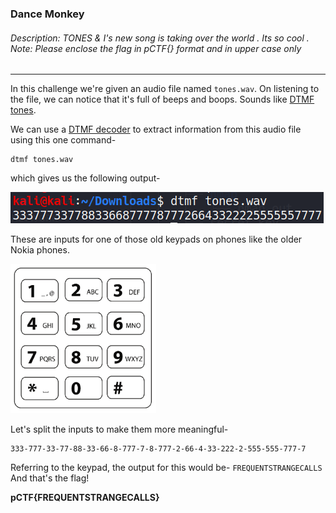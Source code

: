 ### Dance Monkey
###### Description: TONES & I's new song is taking over the world . Its so cool . Note: Please enclose the flag in pCTF{} format and in upper case only

---
In this challenge we're given an audio file named `tones.wav`. On listening to the file, we can notice that it's full of beeps and boops. Sounds like [DTMF tones](https://en.wikipedia.org/wiki/Dual-tone_multi-frequency_signaling "DTMF tones").

We can use a [DTMF decoder](https://github.com/ribt/dtmf-decoder/ "DTMF decoder") to extract information from this audio file using this one command-

```
dtmf tones.wav
```
which gives us the following output-

![](./images/ss1.png)

These are inputs for one of those old keypads on phones like the older Nokia phones.

![](./images/ss2.png)

Let's split the inputs to make them more meaningful-
```
333-777-33-77-88-33-66-8-777-7-8-777-2-66-4-33-222-2-555-555-777-7
```

Referring to the keypad, the output for this would be- `FREQUENTSTRANGECALLS`
And that's the flag!

**pCTF{FREQUENTSTRANGECALLS}**

